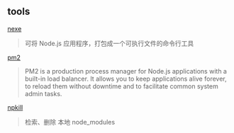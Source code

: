 
## tools

[nexe](https://github.com/nexe/nexe)

> 可将 Node.js 应用程序，打包成一个可执行文件的命令行工具

[pm2](https://github.com/Unitech/pm2)
> PM2 is a production process manager for Node.js applications with a built-in load balancer. It allows you to keep applications alive forever, to reload them without downtime and to facilitate common system admin tasks.

[npkill](https://github.com/voidcosmos/npkill)
> 检索、删除 本地 node_modules